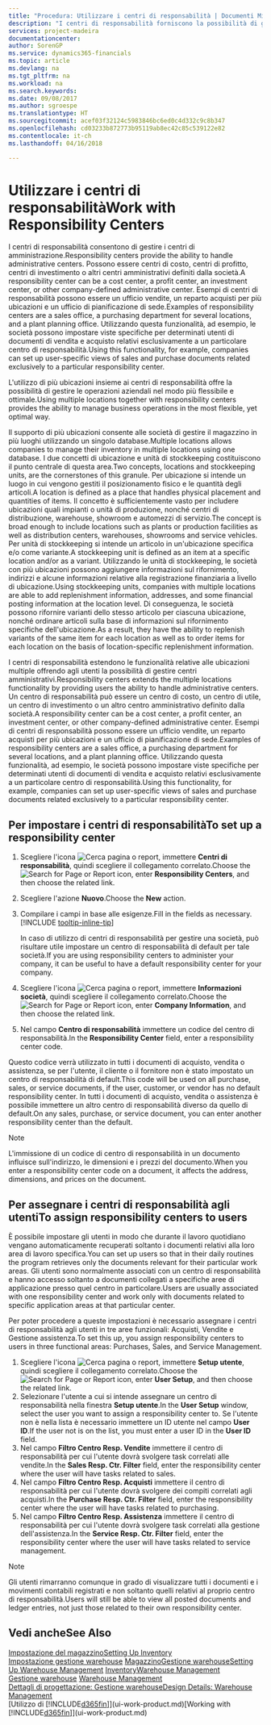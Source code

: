 ```yaml
---
title: "Procedura: Utilizzare i centri di responsabilità | Documenti Microsoft"
description: "I centri di responsabilità forniscono la possibilità di gestire centri di amministrazione. Possono essere centri di costo, centri di profitto, centri di investimento o altri centri amministrativi definiti dalla società."
services: project-madeira
documentationcenter: 
author: SorenGP
ms.service: dynamics365-financials
ms.topic: article
ms.devlang: na
ms.tgt_pltfrm: na
ms.workload: na
ms.search.keywords: 
ms.date: 09/08/2017
ms.author: sgroespe
ms.translationtype: HT
ms.sourcegitcommit: acef03f32124c5983846bc6ed0c4d332c9c8b347
ms.openlocfilehash: cd03233b872773b95119ab8ec42c85c539122e82
ms.contentlocale: it-ch
ms.lasthandoff: 04/16/2018

---
```

# <a name="work-with-responsibility-centers"></a><span data-ttu-id="cbda1-104">Utilizzare i centri di responsabilità</span><span class="sxs-lookup"><span data-stu-id="cbda1-104">Work with Responsibility Centers</span></span>
<span data-ttu-id="cbda1-105">I centri di responsabilità consentono di gestire i centri di amministrazione.</span><span class="sxs-lookup"><span data-stu-id="cbda1-105">Responsibility centers provide the ability to handle administrative centers.</span></span> <span data-ttu-id="cbda1-106">Possono essere centri di costo, centri di profitto, centri di investimento o altri centri amministrativi definiti dalla società.</span><span class="sxs-lookup"><span data-stu-id="cbda1-106">A responsibility center can be a cost center, a profit center, an investment center, or other company-defined administrative center.</span></span> <span data-ttu-id="cbda1-107">Esempi di centri di responsabilità possono essere un ufficio vendite, un reparto acquisti per più ubicazioni e un ufficio di pianificazione di sede.</span><span class="sxs-lookup"><span data-stu-id="cbda1-107">Examples of responsibility centers are a sales office, a purchasing department for several locations, and a plant planning office.</span></span> <span data-ttu-id="cbda1-108">Utilizzando questa funzionalità, ad esempio, le società possono impostare viste specifiche per determinati utenti di documenti di vendita e acquisto relativi esclusivamente a un particolare centro di responsabilità.</span><span class="sxs-lookup"><span data-stu-id="cbda1-108">Using this functionality, for example, companies can set up user-specific views of sales and purchase documents related exclusively to a particular responsibility center.</span></span>  

<span data-ttu-id="cbda1-109">L'utilizzo di più ubicazioni insieme ai centri di responsabilità offre la possibilità di gestire le operazioni aziendali nel modo più flessibile e ottimale.</span><span class="sxs-lookup"><span data-stu-id="cbda1-109">Using multiple locations together with responsibility centers provides the ability to manage business operations in the most flexible, yet optimal way.</span></span>

<span data-ttu-id="cbda1-110">Il supporto di più ubicazioni consente alle società di gestire il magazzino in più luoghi utilizzando un singolo database.</span><span class="sxs-lookup"><span data-stu-id="cbda1-110">Multiple locations allows companies to manage their inventory in multiple locations using one database.</span></span> <span data-ttu-id="cbda1-111">I due concetti di ubicazione e unità di stockkeeping costituiscono il punto centrale di questa area.</span><span class="sxs-lookup"><span data-stu-id="cbda1-111">Two concepts, locations and stockkeeping units, are the cornerstones of this granule.</span></span> <span data-ttu-id="cbda1-112">Per ubicazione si intende un luogo in cui vengono gestiti il posizionamento fisico e le quantità degli articoli.</span><span class="sxs-lookup"><span data-stu-id="cbda1-112">A location is defined as a place that handles physical placement and quantities of items.</span></span> <span data-ttu-id="cbda1-113">Il concetto è sufficientemente vasto per includere ubicazioni quali impianti o unità di produzione, nonché centri di distribuzione, warehouse, showroom e automezzi di servizio.</span><span class="sxs-lookup"><span data-stu-id="cbda1-113">The concept is broad enough to include locations such as plants or production facilities as well as distribution centers, warehouses, showrooms and service vehicles.</span></span> <span data-ttu-id="cbda1-114">Per unità di stockkeeping si intende un articolo in un'ubicazione specifica e/o come variante.</span><span class="sxs-lookup"><span data-stu-id="cbda1-114">A stockkeeping unit is defined as an item at a specific location and/or as a variant.</span></span> <span data-ttu-id="cbda1-115">Utilizzando le unità di stockkeeping, le società con più ubicazioni possono aggiungere informazioni sul rifornimento, indirizzi e alcune informazioni relative alla registrazione finanziaria a livello di ubicazione.</span><span class="sxs-lookup"><span data-stu-id="cbda1-115">Using stockkeeping units, companies with multiple locations are able to add replenishment information, addresses, and some financial posting information at the location level.</span></span> <span data-ttu-id="cbda1-116">Di conseguenza, le società possono rifornire varianti dello stesso articolo per ciascuna ubicazione, nonché ordinare articoli sulla base di informazioni sul rifornimento specifiche dell'ubicazione.</span><span class="sxs-lookup"><span data-stu-id="cbda1-116">As a result, they have the ability to replenish variants of the same item for each location as well as to order items for each location on the basis of location-specific replenishment information.</span></span>  

<span data-ttu-id="cbda1-117">I centri di responsabilità estendono le funzionalità relative alle ubicazioni multiple offrendo agli utenti la possibilità di gestire centri amministrativi.</span><span class="sxs-lookup"><span data-stu-id="cbda1-117">Responsibility centers extends the multiple locations functionality by providing users the ability to handle administrative centers.</span></span> <span data-ttu-id="cbda1-118">Un centro di responsabilità può essere un centro di costo, un centro di utile, un centro di investimento o un altro centro amministrativo definito dalla società.</span><span class="sxs-lookup"><span data-stu-id="cbda1-118">A responsibility center can be a cost center, a profit center, an investment center, or other company-defined administrative center.</span></span> <span data-ttu-id="cbda1-119">Esempi di centri di responsabilità possono essere un ufficio vendite, un reparto acquisti per più ubicazioni e un ufficio di pianificazione di sede.</span><span class="sxs-lookup"><span data-stu-id="cbda1-119">Examples of responsibility centers are a sales office, a purchasing department for several locations, and a plant planning office.</span></span> <span data-ttu-id="cbda1-120">Utilizzando questa funzionalità, ad esempio, le società possono impostare viste specifiche per determinati utenti di documenti di vendita e acquisto relativi esclusivamente a un particolare centro di responsabilità.</span><span class="sxs-lookup"><span data-stu-id="cbda1-120">Using this functionality, for example, companies can set up user-specific views of sales and purchase documents related exclusively to a particular responsibility center.</span></span>

## <a name="to-set-up-a-responsibility-center"></a><span data-ttu-id="cbda1-121">Per impostare i centri di responsabilità</span><span class="sxs-lookup"><span data-stu-id="cbda1-121">To set up a responsibility center</span></span>  
1. <span data-ttu-id="cbda1-122">Scegliere l'icona ![Cerca pagina o report](media/ui-search/search_small.png "icona Cerca pagina o report"), immettere **Centri di responsabilità**, quindi scegliere il collegamento correlato.</span><span class="sxs-lookup"><span data-stu-id="cbda1-122">Choose the ![Search for Page or Report](media/ui-search/search_small.png "Search for Page or Report icon") icon, enter **Responsibility Centers**, and then choose the related link.</span></span>  
2. <span data-ttu-id="cbda1-123">Scegliere l'azione **Nuovo**.</span><span class="sxs-lookup"><span data-stu-id="cbda1-123">Choose the **New** action.</span></span>  
3. <span data-ttu-id="cbda1-124">Compilare i campi in base alle esigenze.</span><span class="sxs-lookup"><span data-stu-id="cbda1-124">Fill in the fields as necessary.</span></span> [!INCLUDE [tooltip-inline-tip](includes/tooltip-inline-tip_md.md)]  

   <span data-ttu-id="cbda1-125">In caso di utilizzo di centri di responsabilità per gestire una società, può risultare utile impostare un centro di responsabilità di default per tale società.</span><span class="sxs-lookup"><span data-stu-id="cbda1-125">If you are using responsibility centers to administer your company, it can be useful to have a default responsibility center for your company.</span></span>
4. <span data-ttu-id="cbda1-126">Scegliere l'icona ![Cerca pagina o report](media/ui-search/search_small.png "icona Cerca pagina o report"), immettere **Informazioni società**, quindi scegliere il collegamento correlato.</span><span class="sxs-lookup"><span data-stu-id="cbda1-126">Choose the ![Search for Page or Report](media/ui-search/search_small.png "Search for Page or Report icon") icon, enter **Company Information**, and then choose the related link.</span></span>
5. <span data-ttu-id="cbda1-127">Nel campo **Centro di responsabilità** immettere un codice del centro di responsabilità.</span><span class="sxs-lookup"><span data-stu-id="cbda1-127">In the **Responsibility Center** field, enter a responsibility center code.</span></span>

<span data-ttu-id="cbda1-128">Questo codice verrà utilizzato in tutti i documenti di acquisto, vendita o assistenza, se per l'utente, il cliente o il fornitore non è stato impostato un centro di responsabilità di default.</span><span class="sxs-lookup"><span data-stu-id="cbda1-128">This code will be used on all purchase, sales, or service documents, if the user, customer, or vendor has no default responsibility center.</span></span> <span data-ttu-id="cbda1-129">In tutti i documenti di acquisto, vendita o assistenza è possibile immettere un altro centro di responsabilità diverso da quello di default.</span><span class="sxs-lookup"><span data-stu-id="cbda1-129">On any sales, purchase, or service document, you can enter another responsibility center than the default.</span></span>

> [!NOTE]  
>  <span data-ttu-id="cbda1-130">L'immissione di un codice di centro di responsabilità in un documento influisce sull'indirizzo, le dimensioni e i prezzi del documento.</span><span class="sxs-lookup"><span data-stu-id="cbda1-130">When you enter a responsibility center code on a document, it affects the address, dimensions, and prices on the document.</span></span>  

## <a name="to-assign-responsibility-centers-to-users"></a><span data-ttu-id="cbda1-131">Per assegnare i centri di responsabilità agli utenti</span><span class="sxs-lookup"><span data-stu-id="cbda1-131">To assign responsibility centers to users</span></span>  
<span data-ttu-id="cbda1-132">È possibile impostare gli utenti in modo che durante il lavoro quotidiano vengano automaticamente recuperati soltanto i documenti relativi alla loro area di lavoro specifica.</span><span class="sxs-lookup"><span data-stu-id="cbda1-132">You can set up users so that in their daily routines the program retrieves only the documents relevant for their particular work areas.</span></span> <span data-ttu-id="cbda1-133">Gli utenti sono normalmente associati con un centro di responsabilità e hanno accesso soltanto a documenti collegati a specifiche aree di applicazione presso quel centro in particolare.</span><span class="sxs-lookup"><span data-stu-id="cbda1-133">Users are usually associated with one responsibility center and work only with documents related to specific application areas at that particular center.</span></span>  

<span data-ttu-id="cbda1-134">Per poter procedere a queste impostazioni è necessario assegnare i centri di responsabilità agli utenti in tre aree funzionali: Acquisti, Vendite e Gestione assistenza.</span><span class="sxs-lookup"><span data-stu-id="cbda1-134">To set this up, you assign responsibility centers to users in three functional areas: Purchases, Sales, and Service Management.</span></span>  

1.  <span data-ttu-id="cbda1-135">Scegliere l'icona ![Cerca pagina o report](media/ui-search/search_small.png "icona Cerca pagina o report"), immettere **Setup utente**, quindi scegliere il collegamento correlato.</span><span class="sxs-lookup"><span data-stu-id="cbda1-135">Choose the ![Search for Page or Report](media/ui-search/search_small.png "Search for Page or Report icon") icon, enter **User Setup**, and then choose the related link.</span></span>  
2.  <span data-ttu-id="cbda1-136">Selezionare l'utente a cui si intende assegnare un centro di responsabilità nella finestra **Setup utente**.</span><span class="sxs-lookup"><span data-stu-id="cbda1-136">In the **User Setup** window, select the user you want to assign a responsibility center to.</span></span> <span data-ttu-id="cbda1-137">Se l'utente non è nella lista è necessario immettere un ID utente nel campo **User ID**.</span><span class="sxs-lookup"><span data-stu-id="cbda1-137">If the user not is on the list, you must enter a user ID in the **User ID** field.</span></span>  
3.  <span data-ttu-id="cbda1-138">Nel campo **Filtro Centro Resp. Vendite** immettere il centro di responsabilità per cui l'utente dovrà svolgere task correlati alle vendite.</span><span class="sxs-lookup"><span data-stu-id="cbda1-138">In the **Sales Resp. Ctr. Filter** field, enter the responsibility center where the user will have tasks related to sales.</span></span>  
4.  <span data-ttu-id="cbda1-139">Nel campo  **Filtro Centro Resp. Acquisti** immettere il centro di responsabilità per cui l'utente dovrà svolgere dei compiti correlati agli acquisti.</span><span class="sxs-lookup"><span data-stu-id="cbda1-139">In the **Purchase Resp. Ctr. Filter** field, enter the responsibility center where the user will have tasks related to purchasing.</span></span>  
5.  <span data-ttu-id="cbda1-140">Nel campo **Filtro Centro Resp. Assistenza** immettere il centro di responsabilità per cui l'utente dovrà svolgere task correlati alla gestione dell'assistenza.</span><span class="sxs-lookup"><span data-stu-id="cbda1-140">In the **Service Resp. Ctr. Filter** field, enter the responsibility center where the user will have tasks related to service management.</span></span>  

> [!NOTE]  
>  <span data-ttu-id="cbda1-141">Gli utenti rimarranno comunque in grado di visualizzare tutti i documenti e i movimenti contabili registrati e non soltanto quelli relativi al proprio centro di responsabilità.</span><span class="sxs-lookup"><span data-stu-id="cbda1-141">Users will still be able to view all posted documents and ledger entries, not just those related to their own responsibility center.</span></span>

## <a name="see-also"></a><span data-ttu-id="cbda1-142">Vedi anche</span><span class="sxs-lookup"><span data-stu-id="cbda1-142">See Also</span></span>  
[<span data-ttu-id="cbda1-143">Impostazione del magazzino</span><span class="sxs-lookup"><span data-stu-id="cbda1-143">Setting Up Inventory</span></span>](inventory-setup-inventory.md)  
<span data-ttu-id="cbda1-144">[Impostazione gestione warehouse](warehouse-setup-warehouse.md)
[Magazzino](inventory-manage-inventory.md)[Gestione warehouse](warehouse-manage-warehouse.md)</span><span class="sxs-lookup"><span data-stu-id="cbda1-144">[Setting Up Warehouse Management](warehouse-setup-warehouse.md)
[Inventory](inventory-manage-inventory.md)[Warehouse Management](warehouse-manage-warehouse.md)</span></span>  
<span data-ttu-id="cbda1-145">[Gestione warehouse](warehouse-manage-warehouse.md)  </span><span class="sxs-lookup"><span data-stu-id="cbda1-145">[Warehouse Management](warehouse-manage-warehouse.md)  </span></span>  
[<span data-ttu-id="cbda1-146">Dettagli di progettazione: Gestione warehouse</span><span class="sxs-lookup"><span data-stu-id="cbda1-146">Design Details: Warehouse Management</span></span>](design-details-warehouse-management.md)  
<span data-ttu-id="cbda1-147">[Utilizzo di [!INCLUDE[d365fin](includes/d365fin_md.md)]](ui-work-product.md)</span><span class="sxs-lookup"><span data-stu-id="cbda1-147">[Working with [!INCLUDE[d365fin](includes/d365fin_md.md)]](ui-work-product.md)</span></span>

